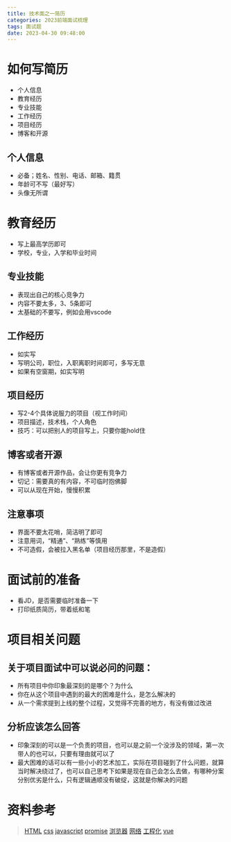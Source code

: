 ```yaml
---
title: 技术面之一简历
categories: 2023前端面试梳理
tags: 面试题
date: 2023-04-30 09:48:00
---
```


# 如何写简历
* 个人信息
* 教育经历
* 专业技能
* 工作经历
* 项目经历
* 博客和开源

## 个人信息
* 必备；姓名、性别、电话、邮箱、籍贯
* 年龄可不写（最好写）
* 头像无所谓

# 教育经历
* 写上最高学历即可
* 学校，专业，入学和毕业时间

## 专业技能
* 表现出自己的核心竞争力
* 内容不要太多，3、5条即可
* 太基础的不要写，例如会用vscode

## 工作经历
* 如实写
* 写明公司，职位，入职离职时间即可，多写无意
* 如果有空窗期，如实写明

## 项目经历
* 写2-4个具体说服力的项目（视工作时间）
* 项目描述，技术栈，个人角色
* 技巧：可以把别人的项目写上，只要你能hold住

## 博客或者开源
* 有博客或者开源作品，会让你更有竞争力
* 切记：需要真的有内容，不可临时抱佛脚
* 可以从现在开始，慢慢积累

## 注意事项
* 界面不要太花哨，简洁明了即可
* 注意用词，“精通”、“熟练”等慎用
* 不可造假，会被拉入黑名单（项目经历那里，不是造假）

# 面试前的准备
* 看JD，是否需要临时准备一下
* 打印纸质简历，带着纸和笔

# 项目相关问题
## 关于项目面试中可以说必问的问题：
* 所有项目中你印象最深刻的是哪个？为什么
* 你在从这个项目中遇到的最大的困难是什么，是怎么解决的
* 从一个需求提到上线的整个过程，又觉得不完善的地方，有没有做过改进

## 分析应该怎么回答
* 印象深刻的可以是一个负责的项目，也可以是之前一个没涉及的领域，第一次带人的也可以，只要有理由就可以了
* 最大困难的话可以有一些小小的艺术加工，实际在项目碰到了什么问题，就算当时解决绕过了，也可以自己思考下如果是现在自己会怎么去做，有哪种分案分别优劣是什么，只有逻辑通顺没有破绽，这就是你解决的问题

# 资料参考
> [HTML](https://gitee.com/dev-edu/frontend-interview-html)
> [css](https://gitee.com/dev-edu/frontend-interview-css)
> [javascript](https://gitee.com/dev-edu/frontend-interview-javascript)
> [promise](https://gitee.com/dev-edu/frontend-interview-promise)
> [浏览器](https://gitee.com/dev-edu/frontend-interview-browser)
> [网络](https://gitee.com/dev-edu/frontend-interview-network)
> [工程化](https://gitee.com/dev-edu/frontend-interview-engineering)
> [vue](https://gitee.com/dev-edu/frontend-interview-vue)
